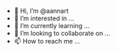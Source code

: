 - 👋 Hi, I’m @aannart
- 👀 I’m interested in ...
- 🌱 I’m currently learning ...
- 💞️ I’m looking to collaborate on ...
- 📫 How to reach me ...

<!---
aannart/aannart is a ✨ special ✨ repository because its `README.md` (this file) appears on your GitHub profile.
You can click the Preview link to take a look at your changes.
--->
